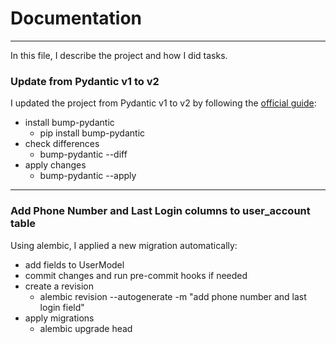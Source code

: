 # Documentation

---

In this file, I describe the project and how I did tasks.

### Update from Pydantic v1 to v2

I updated the project from Pydantic v1 to v2 by following the [official guide](https://docs.pydantic.dev/latest/migration/#migration-guide):

+ install bump-pydantic
    + pip install bump-pydantic
+ check differences
    + bump-pydantic --diff
+ apply changes
    + bump-pydantic --apply

---

### Add Phone Number and Last Login columns to user_account table
Using alembic, I applied a new migration automatically:
+ add fields to UserModel
+ commit changes and run pre-commit hooks if needed
+ create a revision
  + alembic revision --autogenerate -m "add phone number and last login field"
+ apply migrations
  + alembic upgrade head
